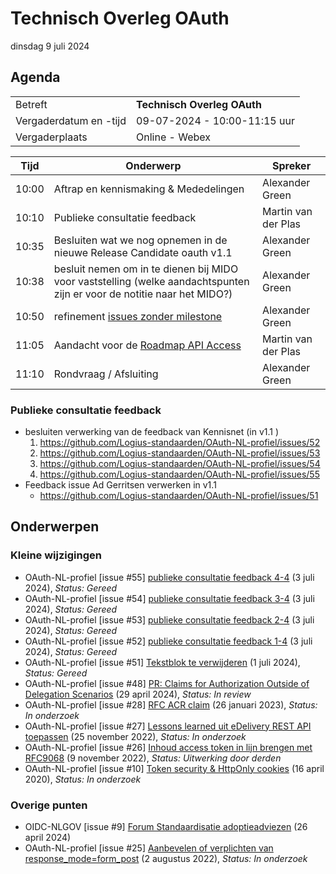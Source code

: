 <!-----------------------------







   :warning: Dit bestand wordt automatisch gegenereerd.
   :warning: Handmatige toevoegingen worden overschreven.







----------------------------->
# Technisch Overleg OAuth

dinsdag 9 juli 2024

## Agenda

|  |   |
|------------------------|-------------------------------------| 
| Betreft  | **Technisch Overleg OAuth** |
| Vergaderdatum en -tijd | 09-07-2024 - 10:00-11:15 uur  |
| Vergaderplaats  | Online - Webex|


| Tijd | Onderwerp |Spreker|
| --- | --- | --- |
| 10:00 | Aftrap en kennismaking & Mededelingen  |  Alexander Green |
| 10:10 | Publieke consultatie feedback  |  Martin van der Plas |
| 10:35 | Besluiten wat we nog opnemen in de nieuwe Release Candidate oauth v1.1  |  Alexander Green |
| 10:38 | besluit nemen om in te dienen bij MIDO voor vaststelling (welke aandachtspunten zijn er voor de notitie naar het MIDO?) |  Alexander Green |
| 10:50 | refinement [issues zonder milestone](https://github.com/Logius-standaarden/OAuth-NL-profiel/issues?q=is%3Aopen+is%3Aissue+no%3Amilestone) | Alexander Green |
| 11:05 | Aandacht voor de [Roadmap API Access](https://github.com/orgs/Logius-standaarden/projects/2/views/1) |  Martin van der Plas |
| 11:10 | Rondvraag / Afsluiting | Alexander Green |

### Publieke consultatie feedback
- besluiten verwerking van de feedback van Kennisnet (in v1.1 )
  1. https://github.com/Logius-standaarden/OAuth-NL-profiel/issues/52
  2. https://github.com/Logius-standaarden/OAuth-NL-profiel/issues/53
  3. https://github.com/Logius-standaarden/OAuth-NL-profiel/issues/54
  4. https://github.com/Logius-standaarden/OAuth-NL-profiel/issues/55
- Feedback issue Ad Gerritsen verwerken in v1.1
  - https://github.com/Logius-standaarden/OAuth-NL-profiel/issues/51

## Onderwerpen

### Kleine wijzigingen
* OAuth-NL-profiel [issue #55] [publieke consultatie feedback 4-4](https://github.com/Logius-standaarden/OAuth-NL-profiel/issues/55) (3 juli 2024), _Status: Gereed_
* OAuth-NL-profiel [issue #54] [publieke consultatie feedback 3-4](https://github.com/Logius-standaarden/OAuth-NL-profiel/issues/54) (3 juli 2024), _Status: Gereed_
* OAuth-NL-profiel [issue #53] [publieke consultatie feedback 2-4](https://github.com/Logius-standaarden/OAuth-NL-profiel/issues/53) (3 juli 2024), _Status: Gereed_
* OAuth-NL-profiel [issue #52] [publieke consultatie feedback 1-4](https://github.com/Logius-standaarden/OAuth-NL-profiel/issues/52) (3 juli 2024), _Status: Gereed_
* OAuth-NL-profiel [issue #51] [Tekstblok te verwijderen](https://github.com/Logius-standaarden/OAuth-NL-profiel/issues/51) (1 juli 2024), _Status: Gereed_
* OAuth-NL-profiel [issue #48] [PR: Claims for Authorization Outside of Delegation Scenarios](https://github.com/Logius-standaarden/OAuth-NL-profiel/pull/48) (29 april 2024), _Status: In review_
* OAuth-NL-profiel [issue #28] [RFC ACR claim](https://github.com/Logius-standaarden/OAuth-NL-profiel/issues/28) (26 januari 2023), _Status: In onderzoek_
* OAuth-NL-profiel [issue #27] [Lessons learned uit eDelivery REST API toepassen](https://github.com/Logius-standaarden/OAuth-NL-profiel/issues/27) (25 november 2022), _Status: In onderzoek_
* OAuth-NL-profiel [issue #26] [Inhoud access token in lijn brengen met RFC9068](https://github.com/Logius-standaarden/OAuth-NL-profiel/issues/26) (9 november 2022), _Status: Uitwerking door derden_
* OAuth-NL-profiel [issue #10] [Token security & HttpOnly cookies](https://github.com/Logius-standaarden/OAuth-NL-profiel/issues/10) (16 april 2020), _Status: In onderzoek_

### Overige punten
* OIDC-NLGOV [issue #9] [Forum Standaardisatie adoptieadviezen](https://github.com/Logius-standaarden/OIDC-NLGOV/issues/9) (26 april 2024)
* OAuth-NL-profiel [issue #25] [Aanbevelen of verplichten van response_mode=form_post](https://github.com/Logius-standaarden/OAuth-NL-profiel/issues/25) (2 augustus 2022), _Status: In onderzoek_
